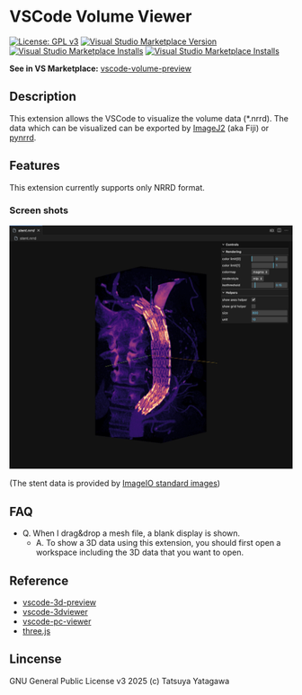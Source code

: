 # VSCode Volume Viewer

[![License: GPL v3](https://img.shields.io/badge/License-GPL3-green.svg)](https://opensource.org/license/gpl-3-0)
[![Visual Studio Marketplace Version](https://img.shields.io/visual-studio-marketplace/v/tatsy.vscode-volume-preview)](https://marketplace.visualstudio.com/items?itemName=tatsy.vscode-volume-preview)
[![Visual Studio Marketplace Installs](https://img.shields.io/visual-studio-marketplace/r/tatsy.vscode-volume-preview)](https://marketplace.visualstudio.com/items?itemName=tatsy.vscode-volume-preview)
[![Visual Studio Marketplace Installs](https://img.shields.io/visual-studio-marketplace/d/tatsy.vscode-volume-preview)](https://marketplace.visualstudio.com/items?itemName=tatsy.vscode-volume-preview)

**See in VS Marketplace:** [vscode-volume-preview](https://marketplace.visualstudio.com/items?itemName=tatsy.vscode-volume-preview)

## Description

This extension allows the VSCode to visualize the volume data (*.nrrd). The data which can be visualized can be exported by [ImageJ2](https://imagej.net/software/imagej2/) (aka Fiji) or [pynrrd](https://pynrrd.readthedocs.io/en/stable/).

## Features

This extension currently supports only NRRD format.

### Screen shots

![stent](images/stent_preview.jpg)

(The stent data is provided by [ImageIO standard images](https://imageio.readthedocs.io/en/stable/user_guide/standardimages.html))

## FAQ

* Q. When I drag&drop a mesh file, a blank display is shown.
    * A. To show a 3D data using this extension, you should first open a workspace including the 3D data that you want to open.

## Reference

* [vscode-3d-preview](https://github.com/tatsy/vscode-3d-preview)
* [vscode-3dviewer](https://github.com/stef-levesque/vscode-3dviewer)
* [vscode-pc-viewer](https://github.com/Obarads/vscode-pc-viewer)
* [three.js](https://threejs.org/)

## Lincense

GNU General Public License v3 2025 (c) Tatsuya Yatagawa
